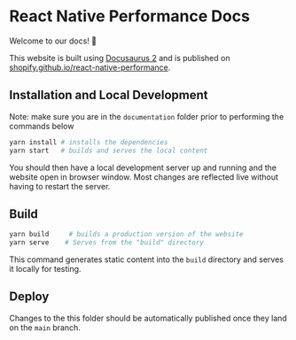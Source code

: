 # React Native Performance Docs

Welcome to our docs! 👋

This website is built using [Docusaurus 2](https://docusaurus.io/) and is published on [shopify.github.io/react-native-performance](https://shopify.github.io/react-native-performance).

## Installation and Local Development

Note: make sure you are in the `documentation` folder prior to performing the commands below

```bash
yarn install # installs the dependencies
yarn start   # builds and serves the local content
```

You should then have a local development server up and running and the website open in browser window. Most changes are reflected live without having to restart the server.

## Build

```bash
yarn build     # builds a production version of the website
yarn serve    # Serves from the "build" directory
```

This command generates static content into the `build` directory and serves it locally for testing.

## Deploy

Changes to the this folder should be automatically published once they land on the `main` branch.
